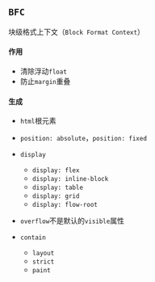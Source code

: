 ## `BFC`
块级格式上下文（`Block Format Context`）

#### 作用
* 清除浮动`float`
* 防止`margin`重叠

#### 生成
* `html`根元素
* `position: absolute`，`position: fixed`
* `display`
  - `display: flex`
  - `display: inline-block`
  - `display: table`
  - `display: grid`
  - `display: flow-root`
    
* `overflow`不是默认的`visible`属性
* `contain`
  - `layout`
  - `strict`
  - `paint`
